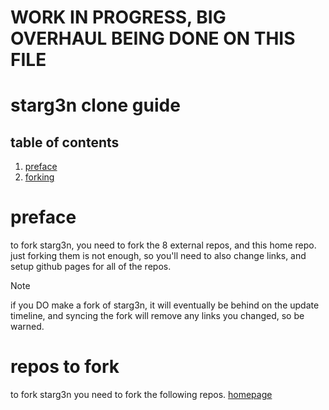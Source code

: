 # WORK IN PROGRESS, BIG OVERHAUL BEING DONE ON THIS FILE

# starg3n clone guide

## table of contents
1. [preface](#preface)
2. [forking](#repos-to-fork)


# preface
to fork starg3n, you need to fork the 8 external repos, and this home repo. just forking them is not enough, so you'll need to also change links, and setup github pages for all of the repos.
> [!NOTE]
> if you DO make a fork of starg3n, it will eventually be behind on the update timeline, and syncing the fork will remove any links you changed, so be warned.

# repos to fork
to fork starg3n you need to fork the following repos.
[homepage](https://github.com/starg3n/starg3n.github.io/tree/main)

[]()

[]()

[]()

[]()

[]()

[]()

[]()

[]()
